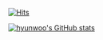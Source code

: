[![Hits](https://hits.seeyoufarm.com/api/count/incr/badge.svg?url=https%3A%2F%2Fgithub.com%2FJ-nowcow&count_bg=%2344DAE8&title_bg=%23555555&icon=&icon_color=%23E7E7E7&title=hits&edge_flat=false)](https://hits.seeyoufarm.com)

[![hyunwoo's GitHub stats](https://github-readme-stats.vercel.app/api?username=j-nowcow&count_private=true&show_icons=true&theme=vue-dark)](https://github.com/j-nowcow/github-readme-stats)
